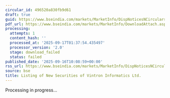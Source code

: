 ```yaml
---
circular_id: 496520a830fb9d61
draft: true
guid: https://www.bseindia.com/markets/MarketInfo/DispNoticesNCirculars.aspx?Noticeid={EAB87BF0-C93E-4121-9119-47D62184C5E3}&noticeno=20250916-21&dt=09/16/2025&icount=21&totcount=79&flag=0
pdf_url: https://www.bseindia.com/markets/MarketInfo/DownloadAttach.aspx?id=20250916-21&attachedId=
processing:
  attempts: 1
  content_hash: ''
  processed_at: '2025-09-17T01:37:54.435497'
  processor_version: '2.0'
  stage: download_failed
  status: failed
published_date: '2025-09-16T10:08:59+00:00'
rss_url: https://www.bseindia.com/markets/MarketInfo/DispNoticesNCirculars.aspx?Noticeid={EAB87BF0-C93E-4121-9119-47D62184C5E3}&noticeno=20250916-21&dt=09/16/2025&icount=21&totcount=79&flag=0
source: bse
title: Listing of New Securities of Vintron Informatics Ltd.
---
```


Processing in progress...